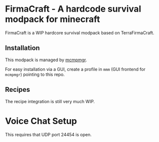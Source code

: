 # FirmaCraft - A hardcode survival modpack for minecraft

FirmaCraft is a WIP hardcore survival modpack based on TerraFirmaCraft.

## Installation

This modpack is managed by [mcmpmgr](https://github.com/WarrenHood/MCModpackManager).

For easy installation via a GUI, create a profile in `mmm` (GUI frontend for `mcmpmgr`) pointing to this repo.

## Recipes

The recipe integration is still very much WIP.


# Voice Chat Setup

This requires that UDP port 24454 is open.
